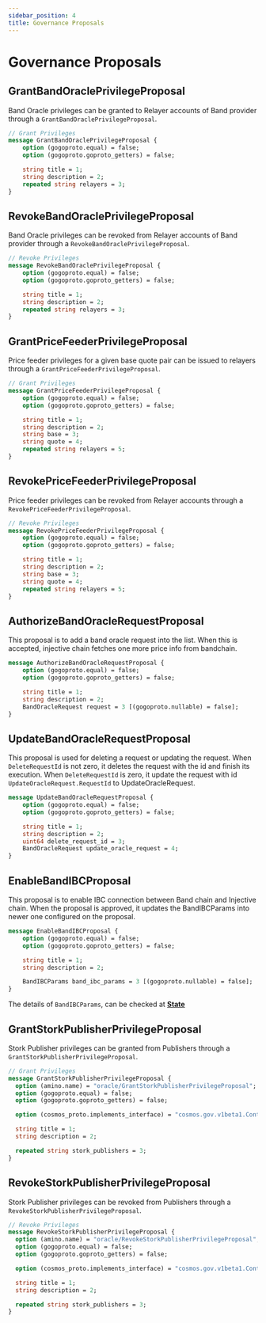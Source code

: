 ```yaml
---
sidebar_position: 4
title: Governance Proposals
---
```


# Governance Proposals

## GrantBandOraclePrivilegeProposal

Band Oracle privileges can be granted to Relayer accounts of Band provider through a `GrantBandOraclePrivilegeProposal`.

```protobuf
// Grant Privileges
message GrantBandOraclePrivilegeProposal {
    option (gogoproto.equal) = false;
    option (gogoproto.goproto_getters) = false;

    string title = 1;
    string description = 2;
    repeated string relayers = 3;
}
```

## RevokeBandOraclePrivilegeProposal

Band Oracle privileges can be revoked from Relayer accounts of Band provider through a `RevokeBandOraclePrivilegeProposal`.

```protobuf
// Revoke Privileges
message RevokeBandOraclePrivilegeProposal {
    option (gogoproto.equal) = false;
    option (gogoproto.goproto_getters) = false;

    string title = 1;
    string description = 2;
    repeated string relayers = 3;
}
```

## GrantPriceFeederPrivilegeProposal

Price feeder privileges for a given base quote pair can be issued to relayers through a `GrantPriceFeederPrivilegeProposal`.

```protobuf
// Grant Privileges
message GrantPriceFeederPrivilegeProposal {
    option (gogoproto.equal) = false;
    option (gogoproto.goproto_getters) = false;

    string title = 1;
    string description = 2;
    string base = 3;
    string quote = 4;
    repeated string relayers = 5;
}
```

## RevokePriceFeederPrivilegeProposal

Price feeder privileges can be revoked from Relayer accounts through a `RevokePriceFeederPrivilegeProposal`.

```protobuf
// Revoke Privileges
message RevokePriceFeederPrivilegeProposal {
    option (gogoproto.equal) = false;
    option (gogoproto.goproto_getters) = false;

    string title = 1;
    string description = 2;
    string base = 3;
    string quote = 4;
    repeated string relayers = 5;
}
```

## AuthorizeBandOracleRequestProposal

This proposal is to add a band oracle request into the list. When this is accepted, injective chain fetches one more price info from bandchain.

```protobuf
message AuthorizeBandOracleRequestProposal {
    option (gogoproto.equal) = false;
    option (gogoproto.goproto_getters) = false;

    string title = 1;
    string description = 2;
    BandOracleRequest request = 3 [(gogoproto.nullable) = false];
}
```

## UpdateBandOracleRequestProposal

This proposal is used for deleting a request or updating the request.
When `DeleteRequestId` is not zero, it deletes the request with the id and finish its execution.
When `DeleteRequestId` is zero, it update the request with id `UpdateOracleRequest.RequestId` to UpdateOracleRequest.

```protobuf
message UpdateBandOracleRequestProposal {
    option (gogoproto.equal) = false;
    option (gogoproto.goproto_getters) = false;

    string title = 1;
    string description = 2;
    uint64 delete_request_id = 3;
    BandOracleRequest update_oracle_request = 4;
}
```

## EnableBandIBCProposal

This proposal is to enable IBC connection between Band chain and Injective chain.
When the proposal is approved, it updates the BandIBCParams into newer one configured on the proposal.

```protobuf
message EnableBandIBCProposal {
    option (gogoproto.equal) = false;
    option (gogoproto.goproto_getters) = false;

    string title = 1;
    string description = 2;

    BandIBCParams band_ibc_params = 3 [(gogoproto.nullable) = false];
}
```

The details of `BandIBCParams`, can be checked at **[State](./01_state.md)**

## GrantStorkPublisherPrivilegeProposal

Stork Publisher privileges can be granted from Publishers through a `GrantStorkPublisherPrivilegeProposal`.

```protobuf
// Grant Privileges
message GrantStorkPublisherPrivilegeProposal {
  option (amino.name) = "oracle/GrantStorkPublisherPrivilegeProposal";
  option (gogoproto.equal) = false;
  option (gogoproto.goproto_getters) = false;

  option (cosmos_proto.implements_interface) = "cosmos.gov.v1beta1.Content";

  string title = 1;
  string description = 2;

  repeated string stork_publishers = 3;
}
```

## RevokeStorkPublisherPrivilegeProposal

Stork Publisher privileges can be revoked from Publishers through a `RevokeStorkPublisherPrivilegeProposal`.

```protobuf
// Revoke Privileges
message RevokeStorkPublisherPrivilegeProposal {
  option (amino.name) = "oracle/RevokeStorkPublisherPrivilegeProposal";
  option (gogoproto.equal) = false;
  option (gogoproto.goproto_getters) = false;

  option (cosmos_proto.implements_interface) = "cosmos.gov.v1beta1.Content";

  string title = 1;
  string description = 2;

  repeated string stork_publishers = 3;
}
```